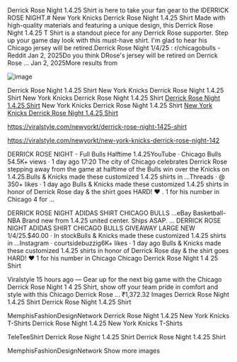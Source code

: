 Derrick Rose Night 1.4.25 Shirt is here to take your fan gear to the lDERRICK ROSE NIGHT.# New York Knicks Derrick Rose Night 1.4.25 Shirt Made with high-quality materials and featuring a unique design, this Derrick Rose Night 1.4.25 T Shirt is a standout piece for any Derrick Rose supporter. Step up your game day look with this must-have shirt. I'm glad to hear his Chicago jersey will be retired.Derrick Rose Night 1/4/25 : r/chicagobulls - Reddit Jan 2, 2025Do you think DRose's jersey will be retired on Derrick Rose ... Jan 2, 2025More results from


![image](https://github.com/user-attachments/assets/9463679b-c18c-418d-8f0f-7db404600e3f)


Derrick Rose Night 1.4.25 Shirt New York Knicks Derrick Rose Night 1.4.25 Shirt New York Knicks Derrick Rose Night 1.4.25 Shirt
<a href="https://viralstyle.com/newyorkt/derrick-rose-night-1425-shirt">Derrick Rose Night 1.4.25 Shirt</a>
New York Knicks Derrick Rose Night 1.4.25 Shirt
<a href="https://viralstyle.com/newyorkt/new-york-knicks-derrick-rose-night-142">New York Knicks Derrick Rose Night 1.4.25 Shirt</a>


https://viralstyle.com/newyorkt/derrick-rose-night-1425-shirt

https://viralstyle.com/newyorkt/new-york-knicks-derrick-rose-night-142

DERRICK ROSE NIGHT - Full Bulls Halftime 1.4.25YouTube · Chicago Bulls 54.5K+ views · 1 day ago 17:20 The city of Chicago celebrates Derrick Rose stepping away from the game at halftime of the Bulls win over the Knicks on 1.4.25.Bulls & Knicks made these customized 1.4.25 shirts in ...Threads · @ 350+ likes · 1 day ago Bulls & Knicks made these customized 1.4.25 shirts in honor of Derrick Rose day & the shirt goes HARD! ❤️ . 1 for his number in Chicago 4 for ...

DERRICK ROSE NIGHT ADIDAS SHIRT CHICAGO BULLS ...eBay Basketball-NBA Brand new from 1.4.25 united center. Ships ASAP. ... DERRICK ROSE NIGHT ADIDAS SHIRT CHICAGO BULLS GIVEAWAY LARGE NEW 1/4/25.$40.00 · In stockBulls & Knicks made these customized 1.4.25 shirts in ...Instagram · courtsidebuzzig6K+ likes · 1 day ago Bulls & Knicks made these customized 1.4.25 shirts in honor of Derrick Rose day & the shirt goes HARD! ❤️ 1 for his number in Chicago Chicago Derrick Rose Night 1 4 25 Shirt

Viralstyle 15 hours ago — Gear up for the next big game with the Chicago Derrick Rose Night 1 4 25 Shirt, show off your team pride in comfort and style with this Chicago Derrick Rose ... ₹1,372.32 Images Derrick Rose Night 1.4.25 Shirt Derrick Rose Night 1.4.25 Shirt

MemphisFashionDesignNetwork Derrick Rose Night 1.4.25 New York Knicks T-Shirts Derrick Rose Night 1.4.25 New York Knicks T-Shirts

TeleTeeShirt Derrick Rose Night 1.4.25 Shirt Derrick Rose Night 1.4.25 Shirt

MemphisFashionDesignNetwork Show more images
